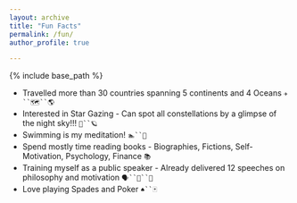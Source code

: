 ```yaml
---
layout: archive
title: "Fun Facts"
permalink: /fun/
author_profile: true

---
```


{% include base_path %}

* Travelled more than 30 countries spanning 5 continents and 4 Oceans `✈️``🗺``🌎`
* Interested in Star Gazing - Can spot all constellations by a glimpse of the night sky!!! `🌃``🪐`
* Swimming is my meditation! `🏊``🧘` 
* Spend mostly time reading books - Biographies, Fictions, Self-Motivation, Psychology, Finance `📚`
* Training myself as a public speaker - Already delivered 12 speeches on philosophy and motivation `🗣``📣``🎤`
* Love playing Spades and Poker `♠️``🃏` 